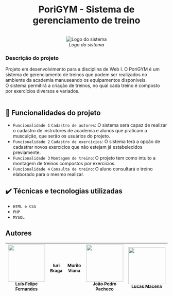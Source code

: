 <h1 align="center"> PoriGYM - Sistema de gerenciamento de treino </h1>
<img scr= "https://www.imagemhost.com.br/images/2022/06/12/Logo.png">
<p align="center">
        <img src="https://i.imgur.com/y9Cw0iU.png" alt= "Logo do sistema" > <br>
        <i>Logo do sistema</i>
</p>

<h3>Descrição do projeto</h3>
Projeto em desenvolvimento para a disciplina de Web I. O PoriGYM é um sistema de gerenciamento de treinos que podem ser realizados no ambiente da academia manuseando os equipamentos disponiveis. <br>
O sistema permitirá a criação de treinos, no qual cada treino é composto por exercícios diversos e variados.<br>
    <img scr= "https://cdn.pixabay.com/photo/2016/10/11/01/58/woman-1730325__340.jpg" />
    <img scr= "https://cdn.pixabay.com/photo/2012/04/13/15/02/gym-32740__340.png"     /> 
<h4 align="center"> 
</h4>

## :hammer: Funcionalidades do projeto

- `Funcionalidade 1` `Cadastro de autores`: O sistema será capaz de realizar o cadastro de instrutores de academia e alunos que praticam a musculção, que serão os usuários do projeto. 
- `Funcionalidade 2` `Cadastro de exercícios`: O sistema terá a opção de cadastrar novos exercícios que não estejam já estabelecidos previamente.
- `Funcionalidade 3` `Montagem de treino`: O projeto tem como intuito a montagem de treinos compostos por exercícios.
- `Funcionalidade 4` `Consulta de treino`: O aluno consultará o treino elaborado para o mesmo realizar.

## ✔️ Técnicas e tecnologias utilizadas

- ``HTML e CSS``
- ``PHP``
- ``MYSQL``


## Autores

| [<img src= "https://twitter.com/fernandesluis_/photo" width=115><br><sub>Luís Felipe Fernandes</sub>](https://github.com/fernandes-luis) |  [<img src=" " width=115><br><sub>Iuri Braga</sub>](https://github.com/iuri-bsilva) |  [<img src=" " width=115><br><sub> Murilo Viana </sub>](https://github.com/Murilo763) | [<img src= "" width=115><br><sub>João Pedro Pacheco</sub>](https://github.com/pachecogbi) | [<img src= "" width=115><br><sub>Lucas Macena</sub>](https://github.com/Lucas-MSF) |
| :---: | :---: | :---: | :---: | :---: | 
